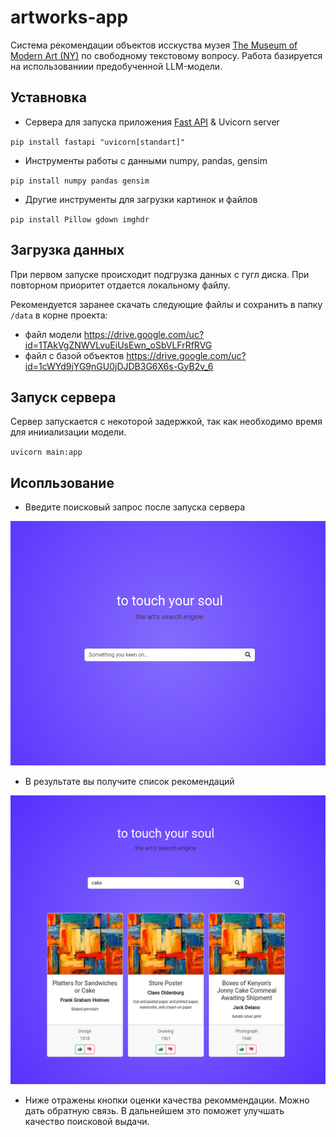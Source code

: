 # artworks-app

Система рекомендации объектов исскуства музея [The Museum of Modern Art (NY)](https://www.moma.org) по свободному текстовому вопросу. Работа базируется на использованиии предобученной LLM-модели.

## Уставновка

- Сервера для запуска приложения [Fast API](https://fastapi.tiangolo.com/) & Uvicorn server

`pip install fastapi "uvicorn[standart]"`

- Инструменты работы с данными numpy, pandas, gensim

`pip install numpy pandas gensim`

- Другие инструменты для загрузки картинок и файлов

`pip install Pillow gdown imghdr`

## Загрузка данных

При первом запуске происходит подгрузка данных с гугл диска.
При повторном приоритет отдается локальному файлу. 

Рекомендуется заранее скачать следующие файлы и сохранить в папку `/data` в корне проекта:
- файл модели https://drive.google.com/uc?id=1TAkVgZNWVLvuEiUsEwn_oSbVLFrRfRVG
- файл с базой объектов https://drive.google.com/uc?id=1cWYd9jYG9nGU0jDJDB3G6X6s-GyB2v_6

## Запуск сервера

Сервер запускается с некоторой задержкой, так как необходимо время для инииализации модели.

`uvicorn main:app`

## Исопльзование

- Введите поисковый запрос после запуска сервера

![Alt text](image.png)

- В результате вы получите список рекомендаций

![Alt text](image-1.png)

- Ниже отражены кнопки оценки качества рекоммендации. Можно дать обратную связь. В дальнейшем это поможет улучшать качество поисковой выдачи.

